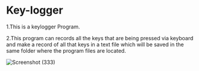 # Key-logger
1.This is a keylogger Program.

2.This program can records all the keys that are being pressed via keyboard and make a record of all that keys in a text file which will be saved in the same folder where the program files are located.

![Screenshot (333)](https://user-images.githubusercontent.com/87387647/177733095-3957623e-3cc9-4d0b-aa16-f3aa47820558.png)
